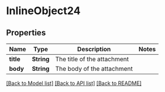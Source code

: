 # InlineObject24

## Properties
Name | Type | Description | Notes
------------ | ------------- | ------------- | -------------
**title** | **String** | The title of the attachment | 
**body** | **String** | The body of the attachment | 

[[Back to Model list]](../README.md#documentation-for-models) [[Back to API list]](../README.md#documentation-for-api-endpoints) [[Back to README]](../README.md)


